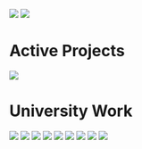 <a href="https://melissabrennan.dev"><img src="https://img.shields.io/badge/Website-MelissaBrennan-cc026e.svg"></a>
<a href="https://mythicalcuddles.xyz"><img src="https://img.shields.io/badge/Website-MythicalCuddles-cc026e.svg"></a>
<h1>Active Projects</h1>
<a href=""><img src="https://img.shields.io/badge/Private-Working%20on%20Private%20Projects-1e9faf.svg"></a>
<h1>University Work</h1>
<a href="https://github.com/MythicalCuddles/DiscordBot"><img src="https://img.shields.io/badge/CSharp-DiscordBot-1e9faf.svg"></a>
<a href="https://bot.mythicalcuddles.xyz" target="_BLANK"><img src="https://img.shields.io/badge/PHP-DiscordBot%20Web-1e9faf.svg"></a>
<a href="https://github.com/MythicalCuddles/melissabrennan.dev"><img src="https://img.shields.io/badge/Web-Portfolio%20Website-8746b6.svg"></a>
<a href="https://github.com/MythicalCuddles/Book-Loaning-System"><img src="https://img.shields.io/badge/Java-Book%20Loaning%20System-C52424.svg"></a>
<a href="#"><img src="https://img.shields.io/badge/CPP-Quiz%20Game-D1BC44.svg"></a>
<a href="https://github.com/MythicalCuddles/UU-HCI"><img src="https://img.shields.io/badge/Web-HCI-1D9C23.svg"></a>
<a href="https://github.com/MythicalCuddles/UU-SoftwareDevelopment"><img src="https://img.shields.io/badge/Java-Software%20Development-275FB7.svg"></a>
<a href="https://github.com/MythicalCuddles/Introduction-to-Java-Programming-10th-Edition"><img src="https://img.shields.io/badge/Java-Introduction%20to%20Java-2A9C9E.svg"></a>
<a href="https://github.com/MythicalCuddles/UU-ComputerHardware"><img src="https://img.shields.io/badge/Assembly-Computer%20Hardware-77317F.svg"></a>
